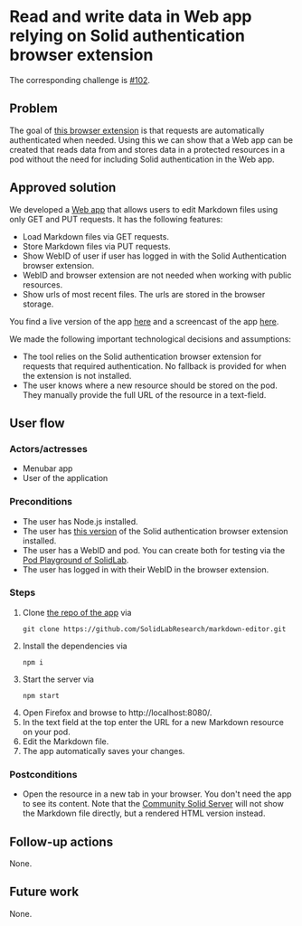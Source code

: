 # Read and write data in Web app relying on Solid authentication browser extension

The corresponding challenge is [#102](https://github.com/SolidLabResearch/Challenges/issues/102).

## Problem
<!--
You can reuse the pitch of the challenge, but check if you need to make changes.
For example, it might happen that the approved solution does more than what the original pitch requested.
-->

The goal of [this browser extension](https://github.com/KNowledgeOnWebScale/solid-authentication-browser-extension/) is that requests are 
automatically authenticated when needed. 
Using this we can show that a Web app can be created that reads data from and stores data 
in a protected resources in a pod without the need for including Solid authentication in the Web app.

## Approved solution
<!--
Provide information about the approved solution:
names of tools/libraries created, repos, and so on.
-->

We developed a [Web app](https://github.com/SolidLabResearch/markdown-editor) that allows 
users to edit Markdown files using only GET and PUT requests.
It has the following features:

- Load Markdown files via GET requests.
- Store Markdown files via PUT requests.
- Show WebID of user if user has logged in with the Solid Authentication browser extension.
- WebID and browser extension are not needed when working with public resources.
- Show urls of most recent files. The urls are stored in the browser storage.

You find a live version of the app [here](https://solidlabresearch.github.io/markdown-editor/) and 
a screencast of the app [here](https://cloud.ilabt.imec.be/index.php/s/JcqFbRzNMFztC8D).

<!--
Provide a list of important technical decisions and assumptions.
-->
We made the following important technological decisions and assumptions:
- The tool relies on the Solid authentication browser extension for requests that required authentication. 
No fallback is provided for when the extension is not installed. 
- The user knows where a new resource should be stored on the pod. 
They manually provide the full URL of the resource in a text-field.


## User flow

<!--
Describe a concrete user flow with the approved solution.
Complete the following sections:
-->

### Actors/actresses

- Menubar app
- User of the application

### Preconditions

- The user has Node.js installed.
- The user has [this version](https://github.com/KNowledgeOnWebScale/solid-authentication-browser-extension/commit/bd8d9f8466382b637a640ec2ec11caccdecafc41) of 
the Solid authentication browser extension installed.
- The user has a WebID and pod.
You can create both for testing via the [Pod Playground of SolidLab](https://pod.playground.solidlab.be/).
- The user has logged in with their WebID in the browser extension.

### Steps

1. Clone [the repo of the app](https://github.com/SolidLabResearch/markdown-editor) via
   ```shell
   git clone https://github.com/SolidLabResearch/markdown-editor.git
   ```
2. Install the dependencies via
   ```shell
   npm i
   ```
3. Start the server via
   ```shell
   npm start
   ```
4. Open Firefox and browse to http://localhost:8080/.
5. In the text field at the top enter the URL for a new Markdown resource on your pod.
6. Edit the Markdown file.
7. The app automatically saves your changes.

### Postconditions

- Open the resource in a new tab in your browser. 
  You don't need the app to see its content.
  Note that the [Community Solid Server](https://github.com/CommunitySolidServer/CommunitySolidServer)
  will not show the Markdown file directly, but
  a rendered HTML version instead.

## Follow-up actions

None.

## Future work

None.
